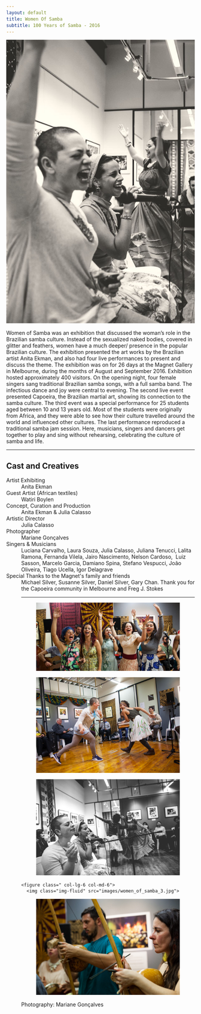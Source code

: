 ```yaml
---
layout: default
title: Women Of Samba
subtitle: 100 Years of Samba - 2016
---
```


<img class="img-fluid float-right ml-3 mb-3" src="images/women_of_samba_side.jpg" />
  
<span class="display-4">W</span>omen of Samba was an exhibition that discussed the woman’s role in the Brazilian samba culture. Instead of the sexualized naked bodies, covered in glitter and feathers, women have a much deeper/ presence in the popular Brazilian culture. 
The exhibition presented the art works by the Brazilian artist Anita Ekman, and also had four live performances to present and discuss the theme. The exhibition was on for 26 days at the Magnet Gallery in Melbourne, during the months of August and September 2016. Exhibition hosted approximately 400 visitors. 
On the opening night, four female singers sang traditional Brazilian samba songs, with a full samba band. The infectious dance and joy were central to evening. 
The second live event presented Capoeira, the Brazilian martial art, showing its connection to the samba culture.
The third event was a special performance for 25 students aged between 10 and 13 years old. Most of the students were originally from Africa, and they were able to see how their culture travelled around the world and influenced other cultures. 
The last performance reproduced a traditional samba jam session. Here, musicians, singers and dancers get together to play and sing without rehearsing, celebrating the culture of samba and life.

----

## Cast and Creatives

<dl class="row">
  <dt class="col-6">Artist Exhibiting</dt>
  <dd class="col-6">Anita Ekman</dd>

  <dt class="col-6">Guest Artist (African textiles)</dt>
  <dd class="col-6">Watiri Boylen<dd>

  <dt class="col-6">Concept, Curation and Production</dt>
  <dd class="col-6">Anita Ekman &amp; Julia Calasso <dd>    
  
  <dt class="col-6">Artistic Director</dt>
  <dd class="col-6">Julia Calasso <dd>    

  <dt class="col-6">Photographer</dt>
  <dd class="col-6">Mariane Gonçalves<dd>    

  <dt class="col-6">Singers &amp; Musicians</dt>
  <dd class="col-6">Luciana Carvalho, Laura Souza, Julia Calasso, Juliana Tenucci, Lalita Ramona, Fernanda Vilela, Jairo
Nascimento, Nelson Cardoso,  Luiz Sasson, Marcelo Garcia, Damiano Spina, Stefano Vespucci, João
Oliveira, Tiago Ucella, Igor Delagrave<dd>  

  <dt class="col-6">Special Thanks to the Magnet&#39;s family and friends </dt>
  <dd class="col-6">Michael Silver, Susanne Silver, Daniel Silver, Gary
Chan. Thank you for the Capoeira community in Melbourne and Freg J. Stokes<dd> 
<dl>  

<hr>

<div class="row">
  <figure class=" col-lg-12 col-md-12">
      <img class="img-fluid w-100" src="images/women.jpg">
  </figure>
  <figure class=" col-lg-6 col-md-6">
      <img class="img-fluid" src="images/women_of_samba_1.jpg">
  </figure>
  <figure class=" col-lg-6 col-md-6">
      <img class="img-fluid" src="images/women_of_samba_2.jpg">
  </figure>

    <figure class=" col-lg-6 col-md-6">
      <img class="img-fluid" src="images/women_of_samba_3.jpg">
  </figure>
  <figure class=" col-lg-6 col-md-6">
      <img class="img-fluid" src="images/women_of_samba_4.jpg">
  </figure>
  <div class="col-12">
    <p class="lead">
      Photography: Mariane Gonçalves 
    </p>
  </div>
</div>